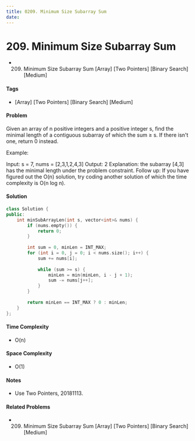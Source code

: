 ```yaml
---
title: 0209. Minimum Size Subarray Sum
date: 
---
```


# 209. Minimum Size Subarray Sum
- 209. Minimum Size Subarray Sum [Array] [Two Pointers] [Binary Search] [Medium]

#### Tags
- [Array] [Two Pointers] [Binary Search] [Medium]

#### Problem
Given an array of n positive integers and a positive integer s, find the minimal length of a contiguous subarray of which the sum ≥ s. If there isn't one, return 0 instead.

Example: 

Input: s = 7, nums = [2,3,1,2,4,3]
Output: 2
Explanation: the subarray [4,3] has the minimal length under the problem constraint.
Follow up:
If you have figured out the O(n) solution, try coding another solution of which the time complexity is O(n log n). 

#### Solution
``` C++
class Solution {
public:
    int minSubArrayLen(int s, vector<int>& nums) {
        if (nums.empty()) {
            return 0;
        }
        
        int sum = 0, minLen = INT_MAX;
        for (int i = 0, j = 0; i < nums.size(); i++) {
            sum += nums[i];
            
            while (sum >= s) {
                minLen = min(minLen, i - j + 1);
                sum -= nums[j++];
            }
        }
        
        return minLen == INT_MAX ? 0 : minLen;
    }
};
```

#### Time Complexity
- O(n)

#### Space Complexity
- O(1)

#### Notes
- Use Two Pointers, 20181113.

#### Related Problems
- 209. Minimum Size Subarray Sum [Array] [Two Pointers] [Binary Search] [Medium]
